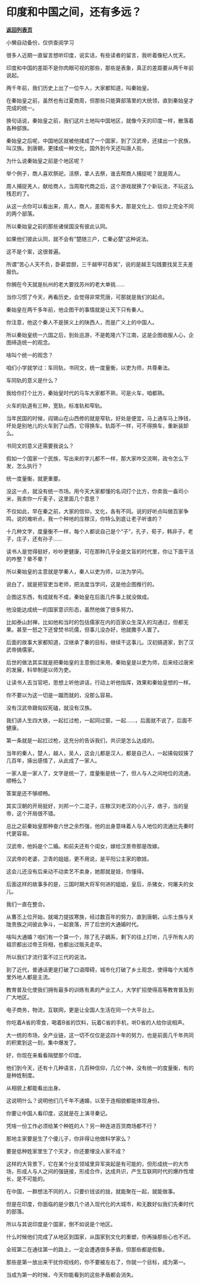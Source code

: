 # 印度和中国之间，还有多远？

[**返回列表页**](/gzh/记忆承载3)

小懒自动备份，仅供查阅学习

很多人近期一直留言想听印度，说实话，有些读者的留言，我听着像杞人忧天。  

  

印度和中国的差距不是你肉眼可视的那些，那些是表象，真正的差距要从两千年前说起。

  

两千年前，我们历史上出了一位牛人，大家都知道，叫秦始皇。

  

在秦始皇之前，虽然也有过夏商周，但那些只能算部落里的大统领，直到秦始皇才完成的统一。  

  

换句话说，秦始皇之前，我们这片土地叫中国地区，就像今天的印度一样，散落着各种部族。

  

秦始皇之后呢，中国地区就被他揉成了一个国家，到了汉武帝，还揉出一个民族，叫汉族。到唐朝，更揉成一种文化，国外到今天还叫唐人街。

  

为什么说秦始皇之前是个地区呢？

  

举个例子，商人喜欢祭祀，活祭，拿人去祭，谁去帮商人捕捉呢？就是周人。

  

周人捕捉羌人，献给商人，当周取代商之后，这个游戏就换了个新玩法，不玩这么残忍的了。

  

从这一点你可以看出来，周人，商人，差距有多大，那是文化上、信仰上完全不同的两个部落。  

  

所以秦始皇之前的那些诸侯国没有彼此认同。

  

如果他们彼此认同，就不会有“楚随三户，亡秦必楚”这种说法。  

  

这不是个案，这很普遍。

  

所谓“苦心人天不负，卧薪尝胆，三千越甲可吞吴”，说的是越王勾践要找吴王夫差报仇。

  

你搁在今天就是杭州的老大要找苏州的老大单挑......

  

当你习惯了今天，再看历史，会觉得非常荒唐，可那就是我们的起点。  

  

秦始皇在两千多年前，他企图干的事情就是让天下只有秦人。  

  

你注意，他这个秦人不是狭义上的陕西人，而是广义上的中国人。

  

所以秦始皇统一六国之后，到处巡游，不是乾隆六下江南，这是企图收服人心，企图缔造统一的观念。  

  

啥叫个统一的观念？

  

咱们小学就学过：车同轨，书同文，统一度量衡，以吏为师，共尊秦法。

  

车同轨的意义是什么？  

  

我给你打个比方，秦始皇时代的马车大家都不熟，可是火车，咱都熟。

  

火车的轨道有三种，宽轨，标准轨和窄轨。  

  

当年民国的时候，阎锡山在山西修的就是窄轨，好处是便宜，马上通车马上挣钱，坏处是别地儿的火车到了山西，它得换车。轨距不一样，可不得换车，重新装卸么。

  

书同文的意义还需要我说么？  

  

假如一个国家一个民族，写出来的字儿都不一样，那大家咋交流啊，政令怎么下发，怎么执行？

  

统一度量衡，就更重要。  

  

没这一点，就没有统一市场。用今天大家都懂的名词打个比方，你卖我一盎司小米，我卖你一斤麦子，这里面几个意思？  

  

不仅如此，早在秦之前，大家的信仰，文化，各有不同。说的好听点叫做百家争鸣，说的难听点，我一个种地的庄稼汉，你特么到底让老子听谁的？  

  

十几种文字，度量衡不一样，每个人都说自己是个“子”，孔子，荀子，韩非子，老子，庄子，还有孙子......

  

读书人是觉得挺好，吵吵更健康，可在那种几乎全是文盲的时代里，你让下面干活的咋整？晕不晕？  

  

所以秦始皇的主意就是学秦人，秦人以吏为师，以法为学问。  

  

说白了，就是把官吏当老师，把法度当学问，这是他企图推行的。

  

企图这东西，有成就有不成，秦始皇在后面几件事上就没做成。  

  

他没能达成统一的国家意识形态，虽然他做了很多努力。

  

比如泰山封禅，比如他和当时的包括儒家在内的百家众生深入的沟通过，但都无果。甚至一怒之下还曾焚书坑儒，但事儿没办好，他就撒手人寰了。

  

后面的故事大家都知道，汉继承了秦的目标，继续干这事儿。汉初搞道家，到了汉武帝搞儒家。  

  

后世的做法其实就是把秦始皇的主意倒过来用，秦始皇是以吏为师，后来经过唐宋的发展，科举制是以师为吏。  

  

让读书人去当官吧，思想上听他讲话，行动上听他指挥，效果和秦始皇想的一样。  

  

你不要以为这一切是一蹴而就的，没那么容易。  

  

没有汉武帝跟匈奴死磕，就没有汉族。  

  

我们讲人生四大铁，一起扛过枪，一起同过窗，一起......，后面就不说了，后面不健康。  

  

第一条就是一起扛过枪，这充分的告诉我们，共识是怎么达成的。

  

当年的秦人，楚人，越人，吴人，这会儿都是汉人，都是自己人，一起揍匈奴揍了几百年，揍出感情了，从此成了一家人。

  

一家人是一家人了，文字是统一了，度量衡是统一了，但人与人之间地位的流通，顺畅么？  

  

答案是还不够顺畅。

  

其实汉朝的开局挺好，刘邦一个二混子，庄稼汉刘老汉的小儿子，痞子，当的皇帝，这个开局很不错。

  

总比之前秦始皇那种奋六世之余烈强，他的出身意味着人与人地位的流通比先秦时代更容易。  

  

汉武帝，他妈是个二婚。和前夫还有个闺女，嫁给汉景帝那是改嫁。  

  

汉武帝的老婆，卫青的姐姐，更不用说，是平阳公主家的歌妓。  

  

这会儿还没有后来动不动卖艺不卖身，她那就是妓，你懂得。

  

后面这样的故事多的是，三国时期大将军何进的姐姐，皇后，杀猪女，何屠夫的女儿。

  

我们一直在整合。  

  

从曹丕上位开始，就竭力提拔寒族，经过数百年的努力，直到唐朝，山东士族与关陇贵族之间彼此争斗，一起衰落，开了后世的大通婚时代。

  

啥叫大通婚？咱们有一个算一个，除了孔子嫡系，剩下的往上打听，几乎所有人的祖宗都出过帝王将相，也都出过贩夫走卒。

  

所以我们才流行富不过三代的说法。  

  

到了近代，普通话更是打破了口语障碍，城市化打破了乡土观念，使得每个大城市里外地人都是主流。

  

教育普及化使我们拥有最多的训练有素的产业工人，大学扩招使得高等教育普及到广大地区。

  

电子商务，物流，互联网，更是让全国人生活在同一个大平台上。

  

你吃着A省的零食，喝着B省的饮料，玩着C省的手机，听D省的人给你说相声。

  

大一统的市场，全产业链，这一切不仅仅是这四十年的努力，也是前面几千年共同的积累到这一刻，集中爆发了。

  

好，你现在来看看隔壁那个印度。  

  

他们到今天，还有十几种语言，几百种信仰，几亿个神，没有统一的度量衡，有的是种姓制度。  

  

从相貌上都能看出出身。  

  

这说明什么？说明他们几千年不通婚，以至于连相貌都能体现身份。  

  

你要让中国人看印度，这就是在上演寻秦记。  

  

凭啥一份工作必须给某个种姓的人？另一种连进百货商场都不行？  

  

那地主家要是生了个傻儿子，你非得让他做科学家么？

要是低种姓家里生了个天才，你还要埋没人家不成？

  

这样的大背景下，它在某个分支领域里异军突起是有可能的，但形成统一的大市场，形成人与人之间的强链接，形成合作，达成共识，产生互联网时代的爆炸性增长，是不可能的。

  

在中国，一群想法不同的人，只要价钱谈的拢，就能聚在一起，就能做事。  

  

但是在印度，你面临的是少数几个进入现代化的大城市，和无数好似我们先秦时代的部落。  

  

所以与其说印度是个国家，倒不如说是个地区。

  

什么时候他们完成了从地区到国家，从国家到文化的重塑，你再操那些心也不迟。

  

全班第二在通往第一的路上，一定会遭遇很多矛盾，但那些都是假象。

  

那些是第一放出来干扰你视线的，你不要被左右了，你就一个目标，成为第一。

  

当成为第一的时候，今天你能看到的这些矛盾都会消失。

